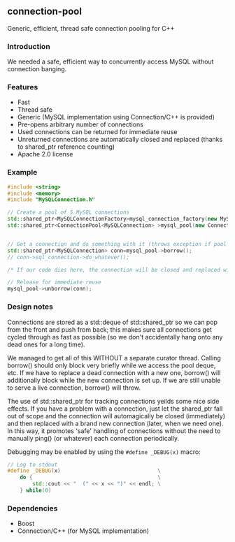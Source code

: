 ## connection-pool

Generic, efficient, thread safe connection pooling for C++

### Introduction

We needed a safe, efficient way to concurrently access MySQL without connection banging.  

### Features

- Fast
- Thread safe
- Generic (MySQL implementation using Connection/C++ is provided)
- Pre-opens arbitrary number of connections
- Used connections can be returned for immediate reuse
- Unreturned connections are automatically closed and replaced (thanks to shared_ptr reference counting)
- Apache 2.0 license


### Example
```cpp
#include <string>
#include <memory>
#include "MySQLConnection.h"

// Create a pool of 5 MySQL connections
std::shared_ptr<MySQLConnectionFactory>mysql_connection_factory(new MySQLConnectionFactory("mysql_server","mysql_username","mysql_password"));
std::shared_ptr<ConnectionPool<MySQLConnection> >mysql_pool(new ConnectionPool<MySQLConnection>(5, mysql_connection_factory));


// Get a connection and do something with it (throws exception if pool is completely used)
std::shared_ptr<MySQLConnection> conn=mysql_pool->borrow();	
// conn->sql_connection->do_whatever();

/* If our code dies here, the connection will be closed and replaced with a new one! :) */

// Release for immediate reuse
mysql_pool->unborrow(conn);

```

### Design notes
Connections are stored as a std::deque of std::shared_ptr so we can pop from the front and push from back; this makes sure all connections get cycled through as fast as possible (so we don't accidentally hang onto any dead ones for a long time).

We managed to get all of this WITHOUT a separate curator thread.  Calling borrow() should only block very briefly while we access the pool deque, etc.  If we have to replace a dead connection with a new one, borrow() will additionally block while the new connection is set up.  If we are still unable to serve a live connection, borrow() will throw.

The use of std::shared_ptr for tracking connections yeilds some nice side effects. If you have a problem with a connection, just let the shared_ptr fall out of scope and the connection will automagically be closed (immediately) and then replaced with a brand new connection (later, when we need one).  In this way, it promotes 'safe' handling of connections without the need to manually ping() (or whatever) each connection periodically.

Debugging may be enabled by using the ```#define _DEBUG(x)``` macro:

```cpp
// Log to stdout
#define _DEBUG(x) 								\
	do { 										\
		std::cout << "  (" << x << ")" << endl;	\
	} while(0)

```


### Dependencies

- Boost
- Connection/C++ (for MySQL implementation)




